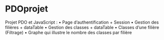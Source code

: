 # PDOprojet

Projet PDO et JavaScript : 
•	Page d’authentification + Session
•	Gestion des filières + dataTable
•	Gestion des classes  + dataTable
•	Classes d’une filière (Filtrage)
•	Graphe qui illustre le nombre des classes par filière
